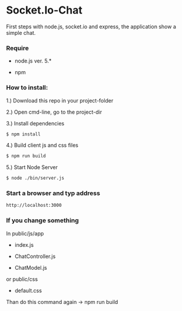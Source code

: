# Socket.Io-Chat


First steps with node.js, socket.io and express, the application
show a simple chat.


### Require

- node.js ver. 5.*

- npm



### How to install:

1.) Download this repo in your project-folder

2.) Open cmd-line, go to the project-dir

3.) Install dependencies

```sh
$ npm install
```

4.) Build client js and css files

```sh
$ npm run build
```

5.) Start Node Server

```sh
$ node ./bin/server.js
```



### Start a browser and typ address

```sh
http://localhost:3000
```



### If you change something


In public/js/app

- index.js

- ChatController.js

- ChatModel.js


or public/css

- default.css


Than do this command again
-> npm run build


